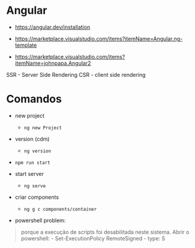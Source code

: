 # Angular

- https://angular.dev/installation


- https://marketplace.visualstudio.com/items?itemName=Angular.ng-template
- https://marketplace.visualstudio.com/items?itemName=johnpapa.Angular2


SSR - Server Side Rendering 
CSR - client side rendering


# Comandos

- new project
    -  `ng new Project`

- version (cdm)
    - `ng version`
 
- `npm run start`

- start server
    - `ng serve`

- criar components
    - `ng g c components/container`

- powershell problem:
> porque a execução de scripts foi desabilitada neste sistema. Abrir o powershell:
    - Set-ExecutionPolicy RemoteSigned
        -   type: S





